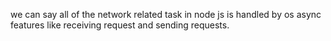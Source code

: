 we can say all of the network related task in node js is handled by os async features like receiving request and sending requests.
